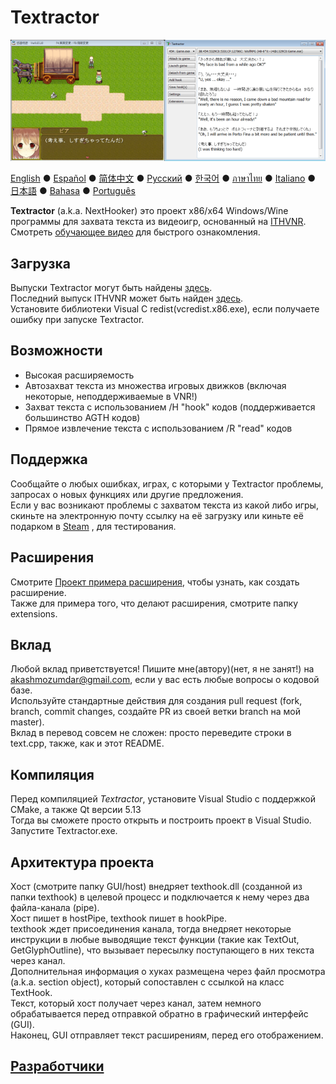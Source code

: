 # Textractor

![Как это выглядит](screenshot.png)

[English](README.md) ● [Español](README_ES.md) ● [简体中文](README_SC.md) ● [Русский](README_RU.md) ● [한국어](README_KR.md) ● [ภาษาไทย](README_TH.md) ● [Italiano](README_IT.md) ● [日本語](README_JP.md) ● [Bahasa](README_ID.md) ● [Português](README_PT.md)

**Textractor** (a.k.a. NextHooker) это проект x86/x64 Windows/Wine программы для захвата текста из видеоигр, основанный на [ITHVNR](http://www.hongfire.com/forum/showthread.php/438331-ITHVNR-ITH-with-the-VNR-engine).<br>
Смотреть [обучающее видео](https://tinyurl.com/textractor-tutorial) для быстрого ознакомления.

## Загрузка

Выпуски Textractor могут быть найдены [здесь](https://github.com/Artikash/Textractor/releases).<br>
Последний выпуск ITHVNR может быть найден [здесь](https://drive.google.com/open?id=13aHF4uIXWn-3YML_k2YCDWhtGgn5-tnO).<br>
Установите библиотеки Visual C redist(vcredist.x86.exe), если получаете ошибку при запуске Textractor.

## Возможности

- Высокая расширяемость
- Автозахват текста из множества игровых движков (включая некоторые, неподдерживаемые в VNR!)
- Захват текста с использованием /H "hook" кодов (поддерживается большинство AGTH кодов)
- Прямое извлечение текста с использованием /R "read" кодов

## Поддержка

Сообщайте о любых ошибках, играх, с которыми у Textractor проблемы, запросах о новых функциях или другие предложения.<br>
Если у вас возникают проблемы с захватом текста из какой либо игры, скиньте на электронную почту ссылку на её загрузку или киньте её подарком в [Steam](https://steamcommunity.com/profiles/76561198097566313/) , для тестирования.

## Расширения

Смотрите [Проект примера расширения](https://github.com/Artikash/ExampleExtension), чтобы узнать, как создать расширение.<br>
Также для примера того, что делают расширения, смотрите папку extensions. 

## Вклад

Любой вклад приветствуется! Пишите мне(автору)(нет, я не занят!) на akashmozumdar@gmail.com, если у вас есть любые вопросы о кодовой базе.<br>
Используйте стандартные действия для создания pull request (fork, branch, commit changes, создайте PR из своей ветки branch на мой master).<br>
Вклад в перевод совсем не сложен: просто переведите строки в text.cpp, также, как и этот README.

## Компиляция

Перед компиляцией *Textractor*, установите Visual Studio с поддержкой CMake, а также Qt версии 5.13<br>
Тогда вы сможете просто открыть и построить проект в Visual Studio. Запустите Textractor.exe.

## Архитектура проекта

Хост (смотрите папку GUI/host) внедряет texthook.dll (созданной из папки texthook) в целевой процесс и подключается к нему через два файла-канала (pipe).<br>
Хост пишет в hostPipe, texthook пишет в hookPipe.<br>
texthook ждет присоединения канала, тогда внедряет некоторые инструкции в любые выводящие текст функции (такие как TextOut, GetGlyphOutline), что вызывает пересылку поступающего в них текста через канал.<br>
Дополнительная информация о хуках размещена через файл просмотра (a.k.a. section object), который сопоставлен с ссылкой на класс TextHook.<br>
Текст, который хост получает через канал, затем немного обрабатывается перед отправкой обратно в графический интерфейс (GUI).<br>
Наконец, GUI отправляет текст расширениям, перед его отображением.

## [Разработчики](CREDITS.md)

